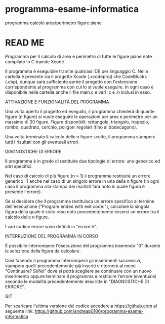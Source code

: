 # programma-esame-informatica
programma calcolo area/perimetro figure piane 

#####
# READ ME

Programma per il calcolo di area e perimetro di tutte le figure piane note compilato in C tramite Xcode

Il programma è eseguibile tramite qualsiasi IDE per linguaggio C. 
Nella cartella è presente sia il progetto Xcode (.xcodeproj) che CodeBlocks (.cbp), dunque sarà sufficiente aprire il progetto con l'estensione corrispondente al programma con cui lo si vuole eseguire. In ogni caso è disponibile nella cartella anche il file main.c e vari .c e .h inclusi in esso.



ATTIVAZIONE E FUNZIONALITÀ DEL PROGRAMMA

Una volta aperto il progetto ed eseguito, il programma chiederà di quante figure (n figure) si vuole eseguire le operazioni per area e perimetro per un massimo di 30 figure. 
Figure disponibili:  rettangolo, triangolo, trapezio, rombo, quadrato, cerchio, poligoni regolari (fino al dodecagono).

Una volta terminato il calcolo delle n figure scelte, il programma stamperà tutti i risultati con gli eventuali errori.



DIAGNOSTICHE DI ERRORE

Il programma è in grado di restituire due tipologie di errore:  uno generico ed altri specifici. 

Nel caso di calcolo di più figure (n > 1) il  programma restituirà un errore generico -1 anche nel caso di un singolo errore in una della n figure 
(In ogni caso il programma alla stampa dei risultati farà noto in quale figura è presente l'errore). 

Se si desidera che il programma restituisca un errore specifico al termine dell'esecuzione ("Program ended with exit code:"), calcolare la singola figura della quale è stato reso noto precedentemente esserci un errore tra il calcolo delle n figure.

I vari codice errore sono definiti in "errore.h".



INTERRUZIONE DEL PROGRAMMA IN CORSO

È possibile interrompere l'esecuzione del programma inserendo "0" durante la selezione della figura da calcolare.

Così facendo il programma interromperà gli inserimenti successivi, stamperà quelli precedentemente già inseriti e ritornerà al menù "Continuare? Sì/No" dove si potrà scegliere se continuare con un nuovo inserimento oppure terminare il programma e restituire l'errore (eventuale) secondo le modalità precedentemente descritte in "DIAGNOSTICHE DI ERRORE".



GIT

Per scaricare l'ultima versione del codice accedere a https://github.com al seguente link: 
https://github.com/andreap0106/programma-esame-informatica
